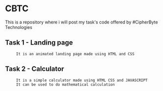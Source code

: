 # CBTC
This is a repository where i will post my task's code offered by #CipherByte Technologies
## Task 1 - Landing page 
         It is an animated landing page made using HTML and CSS 
## Task 2 - Calculator 
         It is a simple calculator made using HTML CSS and JAVASCRIPT
         It can be used to do mathematical calculation
